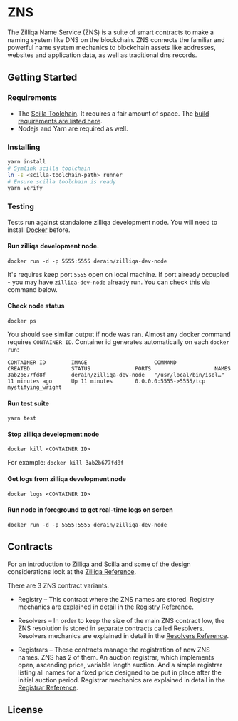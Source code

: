 # ZNS

The Zilliqa Name Service (ZNS) is a suite of smart contracts to make a naming
system like DNS on the blockchain. ZNS connects the familiar and powerful name
system mechanics to blockchain assets like addresses, websites and application
data, as well as traditional dns records.


## Getting Started

### Requirements

- The [Scilla Toolchain](https://github.com/Zilliqa/scilla). It requires a fair
  amount of space. The
  [build requirements are listed here](https://github.com/Zilliqa/scilla/blob/master/INSTALL.md).
- Nodejs and Yarn are required as well.

### Installing

```sh
yarn install
# Symlink scilla toolchain
ln -s <scilla-toolchain-path> runner
# Ensure scilla toolchain is ready
yarn verify
```

### Testing

Tests run against standalone zilliqa development node. You will need to install [Docker](https://www.docker.com) before.

#### Run zilliqa development node.
```shell script
docker run -d -p 5555:5555 derain/zilliqa-dev-node
```
It's requires keep port `5555` open on local machine. 
If port already occupied - you may have `zilliqa-dev-node` already run. 
You can check this via command below. 

#### Check node status
```shell script
docker ps
```
You should see similar output if node was ran. 
Almost any docker command requires `CONTAINER ID`. Container id generates automatically on each `docker run`:
```
CONTAINER ID        IMAGE                     COMMAND                  CREATED             STATUS              PORTS                    NAMES
3ab2b677fd8f        derain/zilliqa-dev-node   "/usr/local/bin/isol…"   11 minutes ago      Up 11 minutes       0.0.0.0:5555->5555/tcp   mystifying_wright
```

#### Run test suite
```
yarn test
```

#### Stop zilliqa development node
```shell script
docker kill <CONTAINER ID>
```

For example: `docker kill 3ab2b677fd8f`

#### Get logs from zilliqa development node
```shell script
docker logs <CONTAINER ID>
```

#### Run node in foreground to get real-time logs on screen
```shell script
docker run -d -p 5555:5555 derain/zilliqa-dev-node
```

## Contracts

For an introduction to Zilliqa and Scilla and some of the design considerations
look at the [Zilliqa Reference](./ZILLIQA.md).

There are 3 ZNS contract variants.

- Registry – This contract where the ZNS names are stored. Registry mechanics
  are explained in detail in the [Registry Reference](./REGISTRY.md).

- Resolvers – In order to keep the size of the main ZNS contract low, the ZNS resolution is stored in separate contracts called
  Resolvers. Resolvers mechanics are explained in detail in the
  [Resolvers Reference](./RESOLVERS.md).

- Registrars – These contracts manage the registration of new ZNS names. ZNS has 2
  of them. An auction registrar, which implements open, ascending price,
  variable length auction. And a simple registrar listing all names for a fixed
  price designed to be put in place after the initial auction period. Registrar
  mechanics are explained in detail in the
  [Registrar Reference](./REGISTRAR.md).

## License


